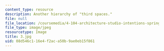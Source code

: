 ```yaml
---
content_type: resource
description: Another hierarchy of "third spaces."
file: null
file_location: /coursemedia/4-104-architecture-studio-intentions-spring-2005/08d546c116e4f2aca50b9ae0eb15f861_3.jpg
file_type: image/jpeg
resourcetype: Image
title: 3.jpg
uid: 08d546c1-16e4-f2ac-a50b-9ae0eb15f861
---
```

